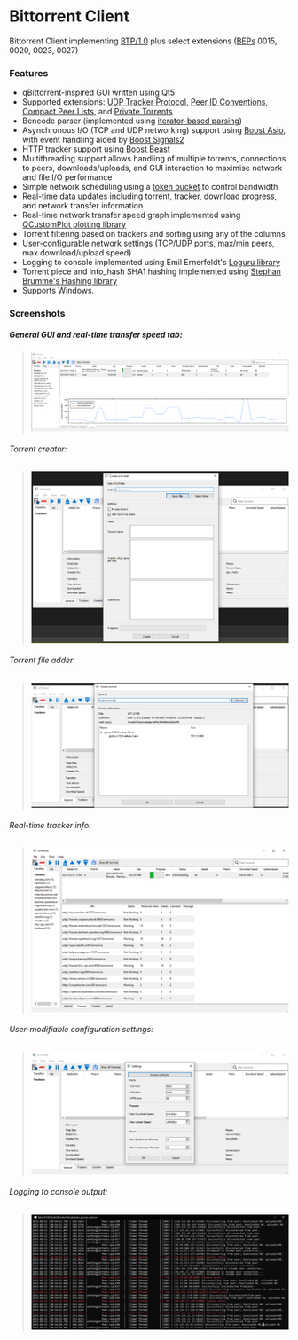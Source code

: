 # Bittorrent Client
Bittorrent Client implementing [BTP/1.0](https://wiki.theory.org/BitTorrentSpecification) plus select extensions ([BEPs](https://www.bittorrent.org/beps/bep_0000.html) 0015, 0020, 0023, 0027)

### Features
* qBittorrent-inspired GUI written using Qt5
* Supported extensions: [UDP Tracker Protocol](https://www.bittorrent.org/beps/bep_0015.html), [Peer ID Conventions](https://www.bittorrent.org/beps/bep_0020.html), [Compact Peer Lists](https://www.bittorrent.org/beps/bep_0023.html), and [Private Torrents](https://www.bittorrent.org/beps/bep_0027.html)
* Bencode parser (implemented using [iterator-based parsing](https://gist.github.com/ambarishsatheesh/14b5122f0767944e19b4636800db4d75))
* Asynchronous I/O (TCP and UDP networking) support using [Boost Asio](https://www.boost.org/doc/libs/1_72_0/doc/html/boost_asio/overview.html), with event handling aided by [Boost Signals2](https://www.boost.org/doc/libs/1_72_0/doc/html/signals2.html)
* HTTP tracker support using [Boost Beast](https://github.com/boostorg/beast)
* Multithreading support allows handling of multiple torrents, connections to peers, downloads/uploads, and GUI interaction to maximise network and file I/O performance
* Simple network scheduling using a [token bucket](https://en.wikipedia.org/wiki/Token_bucket) to control bandwidth 
* Real-time data updates including torrent, tracker, download progress, and network transfer information
* Real-time network transfer speed graph implemented using [QCustomPlot plotting library](https://www.qcustomplot.com/)
* Torrent filtering based on trackers and sorting using any of the columns
* User-configurable network settings (TCP/UDP ports, max/min peers, max download/upload speed)
* Logging to console implemented using Emil Ernerfeldt's [Loguru library](https://github.com/emilk/loguru)
* Torrent piece and info_hash SHA1 hashing implemented using [Stephan Brumme's Hashing library](https://github.com/stbrumme/hash-library)
* Supports Windows.

### Screenshots

##### _*General GUI and real-time transfer speed tab:*_
>![](/screenshots/screenshot1.png)

###### _*Torrent creator:*_
>![](/screenshots/creator.png)

###### _*Torrent file adder:*_
>![](/screenshots/addTorrent.png)

###### _*Real-time tracker info:*_
>![](/screenshots/trackers.png)

###### _*User-modifiable configuration settings:*_
>![](/screenshots/settings.jpg)

###### _*Logging to console output:*_
>![](/screenshots/console.png)
